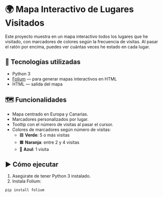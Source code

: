 # 🌍 Mapa Interactivo de Lugares Visitados

Este proyecto muestra en un mapa interactivo todos los lugares que he visitado, con marcadores de colores según la frecuencia de visitas. Al pasar el ratón por encima, puedes ver cuántas veces he estado en cada lugar.

## 🧰 Tecnologías utilizadas

- Python 3
- [Folium](https://python-visualization.github.io/folium/) — para generar mapas interactivos en HTML
- HTML — salida del mapa

## 🗺️ Funcionalidades

- Mapa centrado en Europa y Canarias.
- Marcadores personalizados por lugar.
- Tooltip con el número de visitas al pasar el cursor.
- Colores de marcadores según número de visitas:
  - 🟩 **Verde**: 5 o más visitas
  - 🟧 **Naranja**: entre 2 y 4 visitas
  - 🔵 **Azul**: 1 visita

## ▶️ Cómo ejecutar

1. Asegúrate de tener Python 3 instalado.
2. Instala Folium:

```bash
pip install folium
